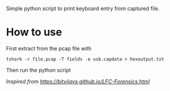 Simple python script to print keyboard entry from captured file.

# How to use

First extract from the pcap file with

```
tshark -r file.pcap -T fields -e usb.capdata > hexoutput.txt
```

Then run the python script

*Inspired from https://bitvijays.github.io/LFC-Forensics.html*
